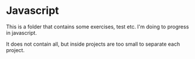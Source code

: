 # Javascript

This is a folder that contains some exercises, test etc. I'm doing to progress in javascript.

It does not contain all, but inside projects are too small to separate each project.